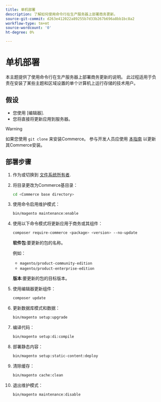 ```yaml
---
title: 单机部署
description: 了解如何使用命令行在生产服务器上部署商务更新。
source-git-commit: d263e412022a89255b7d33b267b696a8bb1bc8a2
workflow-type: tm+mt
source-wordcount: '0'
ht-degree: 0%

---
```


# 单机部署

本主题提供了使用命令行在生产服务器上部署商务更新的说明。 此过程适用于负责在安装了某些主题和区域设置的单个计算机上运行存储的技术用户。

## 假设

- 您使用 [编辑器].
- 您将直接将更新应用到服务器。

>[!WARNING]
>
>如果您使用 `git clone` 来安装Commerce。
>参与开发人员应使用 [本指南][install] 以更新其Commerce安装。

## 部署步骤

1. 作为或切换到 [文件系统所有者][file-owner].

1. 将目录更改为Commerce基目录：

   ```bash
   cd <Commerce base directory>
   ```

1. 使用命令启用维护模式：

   ```bash
   bin/magento maintenance:enable
   ```

1. 使用以下命令模式将更新应用于商务或其组件：

   ```bash
   composer require-commerce <package> <version> --no-update
   ```

   **软件包**:要更新的包的名称。

   例如：

   - `magento/product-community-edition`
   - `magento/product-enterprise-edition`

   **版本**:要更新的包的目标版本。

1. 使用编辑器更新组件：

   ```bash
   composer update
   ```

1. 更新数据库模式和数据：

   ```bash
   bin/magento setup:upgrade
   ```

1. 编译代码：

   ```bash
   bin/magento setup:di:compile
   ```

1. 部署静态内容：

   ```bash
   bin/magento setup:static-content:deploy
   ```

1. 清除缓存：

   ```bash
   bin/magento cache:clean
   ```

1. 退出维护模式：

   ```bash
   bin/magento maintenance:disable
   ```

<!-- link definitions -->

[install]: https://developer.adobe.com/commerce/contributor/guides/install/update-dependencies/
[composer]: ../../installation/composer.md
[file-owner]: ../../installation/prerequisites/file-system/overview.md
